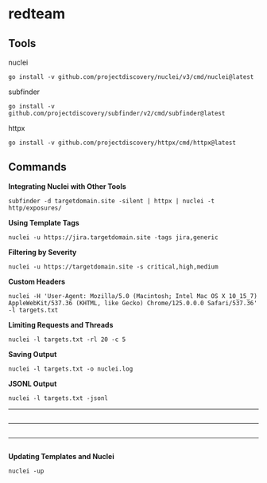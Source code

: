 # redteam

## Tools
nuclei
```
go install -v github.com/projectdiscovery/nuclei/v3/cmd/nuclei@latest
```
subfinder
```
go install -v github.com/projectdiscovery/subfinder/v2/cmd/subfinder@latest
```
httpx
```
go install -v github.com/projectdiscovery/httpx/cmd/httpx@latest
```

## Commands
**Integrating Nuclei with Other Tools**
```
subfinder -d targetdomain.site -silent | httpx | nuclei -t http/exposures/
```

**Using Template Tags**
```
nuclei -u https://jira.targetdomain.site -tags jira,generic
```

**Filtering by Severity**
```
nuclei -u https://targetdomain.site -s critical,high,medium
```

**Custom Headers**
```
nuclei -H 'User-Agent: Mozilla/5.0 (Macintosh; Intel Mac OS X 10_15_7) AppleWebKit/537.36 (KHTML, like Gecko) Chrome/125.0.0.0 Safari/537.36' -l targets.txt
```

**Limiting Requests and Threads**
```
nuclei -l targets.txt -rl 20 -c 5
```

**Saving Output**
```
nuclei -l targets.txt -o nuclei.log
```

**JSONL Output**
```
nuclei -l targets.txt -jsonl
```

****
```
```

****
```
```

****
```
```

**Updating Templates and Nuclei**
```
nuclei -up
```








